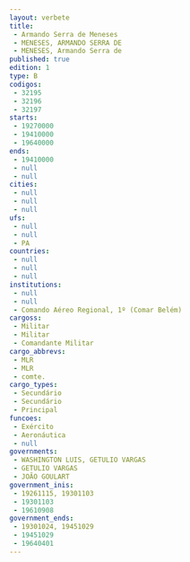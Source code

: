 ```yaml
---
layout: verbete
title:
 - Armando Serra de Meneses
 - MENESES, ARMANDO SERRA DE
 - MENESES, Armando Serra de
published: true
edition: 1  
type: B
codigos: 
 - 32195
 - 32196
 - 32197
starts: 
 - 19270000
 - 19410000
 - 19640000
ends: 
 - 19410000
 - null 
 - null 
cities: 
 - null 
 - null 
 - null 
ufs: 
 - null 
 - null 
 - PA
countries: 
 - null 
 - null 
 - null 
institutions: 
 - null 
 - null 
 - Comando Aéreo Regional, 1º (Comar Belém)
cargoss: 
 - Militar
 - Militar
 - Comandante Militar
cargo_abbrevs: 
 - MLR
 - MLR
 - comte.
cargo_types: 
 - Secundário
 - Secundário
 - Principal
funcoes: 
 - Exército
 - Aeronáutica
 - null 
governments: 
 - WASHINGTON LUIS, GETULIO VARGAS
 - GETULIO VARGAS
 - JOÃO GOULART
government_inis: 
 - 19261115, 19301103
 - 19301103
 - 19610908
government_ends: 
 - 19301024, 19451029
 - 19451029
 - 19640401
---
```


